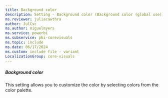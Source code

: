 ```yaml
---
title: Background color
description: Setting - Background color (Background color (global use))
ms.reviewer: juliacawthra
author: JulCsc
ms.author: miguelmyers
ms.service: powerbi
ms.subservice: pbi-corevisuals
ms.topic: include
ms.date: 06/17/2024
ms.custom: include file - variant
LocalizationGroup: core-visuals
---
```

##### Background color

This setting allows you to customize the color by selecting colors from the color palette.
